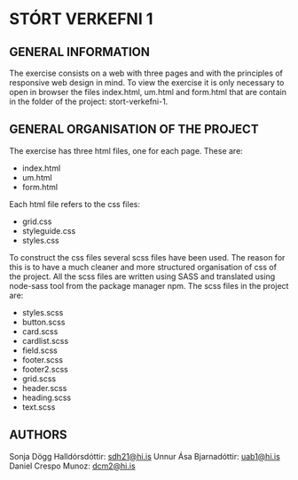 # STÓRT VERKEFNI 1

## GENERAL INFORMATION

The exercise consists on a web with three pages and with the principles of responsive web design in mind.
To view the exercise it is only necessary to open in browser the files index.html, um.html and form.html that are contain in the folder of the project: stort-verkefni-1.

## GENERAL ORGANISATION OF THE PROJECT

The exercise has three html files, one for each page. These are:
* index.html
* um.html
* form.html

Each html file refers to the css files:
* grid.css        
* styleguide.css
* styles.css

To construct the css files several scss files have been used. The reason for this is to have a much cleaner and more structured organisation of css of the project. All the scss files are written using SASS and translated using node-sass tool from the package manager npm.
The scss files in the project are:  
* styles.scss   
* button.scss   
* card.scss
* cardlist.scss
* field.scss
* footer.scss
* footer2.scss
* grid.scss
* header.scss
* heading.scss
* text.scss


## AUTHORS

Sonja Dögg Halldórsdóttir: sdh21@hi.is
Unnur Ása Bjarnadóttir: uab1@hi.is
Daniel Crespo Munoz: dcm2@hi.is
